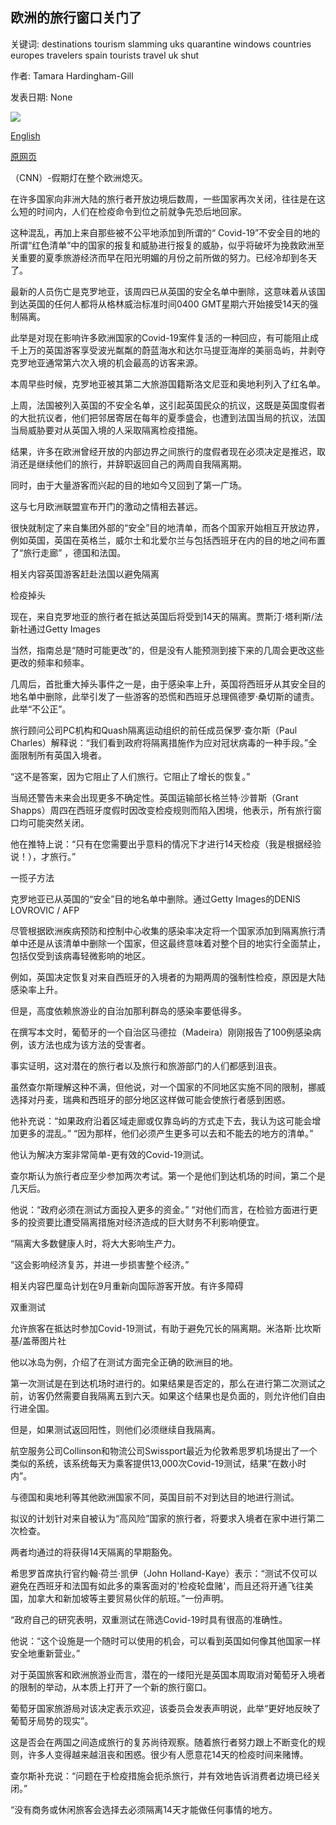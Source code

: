 ## 欧洲的旅行窗口关门了

关键词: destinations tourism slamming uks quarantine windows countries europes travelers spain tourists travel uk shut

作者: Tamara Hardingham-Gill

发表日期: None

![](https://cdn.cnn.com/cnnnext/dam/assets/200821004828-border-closures----figueretas-beach-ibiza-spain---getty-images-super-tease.jpg)

[English](Europe%27s%20travel%20windows%20are%20slamming%20shut.md)

[原网页](https://edition.cnn.com/travel/article/europe-travel-windows-closing/index.html)

（CNN）-假期灯在整个欧洲熄灭。

在许多国家向非洲大陆的旅行者开放边境后数周，一些国家再次关闭，往往是在这么短的时间内，人们在检疫命令到位之前就争先恐后地回家。

这种混乱，再加上来自那些被不公平地添加到所谓的“ Covid-19”不安全目的地的所谓“红色清单”中的国家的报复和威胁进行报复的威胁，似乎将破坏为挽救欧洲至关重要的夏季旅游经济而早在阳光明媚的月份之前所做的努力。已经冷却到冬天了。

最新的人员伤亡是克罗地亚，该周四已从英国的安全名单中删除，这意味着从该国到达英国的任何人都将从格林威治标准时间0400 GMT星期六开始接受14天的强制隔离。

此举是对现在影响许多欧洲国家的Covid-19案件复活的一种回应，有可能阻止成千上万的英国游客享受波光粼粼的蔚蓝海水和达尔马提亚海岸的美丽岛屿，并剥夺克罗地亚通常第六次入境的机会最高的访客来源。

本周早些时候，克罗地亚被其第二大旅游国籍斯洛文尼亚和奥地利列入了红名单。

上周，法国被列入英国的不安全名单，这引起英国民众的抗议，这既是英国度假者的大批抗议者，他们把邻居寄居在每年的夏季盛会，也遭到法国当局的抗议，法国当局威胁要对从英国入境的人采取隔离检疫措施。

结果，许多在欧洲曾经开放的内部边界之间旅行的度假者现在必须决定是推迟，取消还是继续他们的旅行，并辞职返回自己的两周自我隔离期。

同时，由于大量游客而兴起的目的地如今又回到了第一广场。

这与七月欧洲联盟宣布开门的激动之情相去甚远。

很快就制定了来自集团外部的“安全”目的地清单，而各个国家开始相互开放边界，例如英国，英国在英格兰，威尔士和北爱尔兰与包括西班牙在内的目的地之间布置了“旅行走廊” ，德国和法国。

相关内容英国游客赶赴法国以避免隔离

检疫掉头

现在，来自克罗地亚的旅行者在抵达英国后将受到14天的隔离。贾斯汀·塔利斯/法新社通过Getty Images

当然，指南总是“随时可能更改”的，但是没有人能预测到接下来的几周会更改这些更改的频率和频率。

几周后，首批重大掉头事件之一是，由于感染率上升，英国将西班牙从其安全目的地名单中删除，此举引发了一些游客的恐慌和西班牙总理佩德罗·桑切斯的谴责。此举“不公正”。

旅行顾问公司PC机构和Quash隔离运动组织的前任成员保罗·查尔斯（Paul Charles）解释说：“我们看到政府将隔离措施作为应对冠状病毒的一种手段。”全面限制所有英国入境者。

“这不是答案，因为它阻止了人们旅行。它阻止了增长的恢复。”

当局还警告未来会出现更多不确定性。英国运输部长格兰特·沙普斯（Grant Shapps）周四在西班牙度假时因改变检疫规则而陷入困境，他表示，所有旅行窗口均可能突然关闭。

他在推特上说：“只有在您需要出乎意料的情况下才进行14天检疫（我是根据经验说！），才旅行。”

一揽子方法

克罗地亚已从英国的“安全”目的地名单中删除。通过Getty Images的DENIS LOVROVIC / AFP

尽管根据欧洲疾病预防和控制中心收集的感染率决定将一个国家添加到隔离旅行清单中还是从该清单中删除一个国家，但这最终意味着对整个目的地实行全面禁止，包括仅受到该病毒轻微影响的地区。

例如，英国决定恢复对来自西班牙的入境者的为期两周的强制性检疫，原因是大陆感染率上升。

但是，高度依赖旅游业的自治加那利群岛的感染率要低得多。

在撰写本文时，葡萄牙的一个自治区马德拉（Madeira）刚刚报告了100例感染病例，该方法也成为该方法的受害者。

事实证明，这对潜在的旅行者以及旅行和旅游部门的人们都感到沮丧。

虽然查尔斯理解这种不满，但他说，对一个国家的不同地区实施不同的限制，挪威选择对丹麦，瑞典和西班牙的部分地区这样做可能会使旅行者感到困惑。

他补充说：“如果政府沿着区域走廊或仅靠岛屿的方式走下去，我认为这可能会增加更多的混乱。” “因为那样，他们必须产生更多可以去和不能去的地方的清单。”

他认为解决方案非常简单-更有效的Covid-19测试。

查尔斯认为旅行者应至少参加两次考试。第一个是他们到达机场的时间，第二个是几天后。

他说：“政府必须在测试方面投入更多的资金。” “对他们而言，在检验方面进行更多的投资要比遭受隔离措施对经济造成的巨大财务不利影响便宜。

“隔离大多数健康人时，将大大影响生产力。

“这会影响经济复苏，并进一步损害整个经济。”

相关内容巴厘岛计划在9月重新向国际游客开放。有许多障碍

双重测试

允许旅客在抵达时参加Covid-19测试，有助于避免冗长的隔离期。米洛斯·比坎斯基/盖蒂图片社

他以冰岛为例，介绍了在测试方面完全正确的欧洲目的地。

第一次测试是在到达机场时进行的。如果结果是否定的，那么在进行第二次测试之前，访客仍然需要自我隔离五到六天。如果这个结果也是负面的，则允许他们自由行进全国。

但是，如果测试返回阳性，则他们必须继续自我隔离。

航空服务公司Collinson和物流公司Swissport最近为伦敦希思罗机场提出了一个类似的系统，该系统每天为乘客提供13,000次Covid-19测试，结果“在数小时内”。

与德国和奥地利等其他欧洲国家不同，英国目前不对到达目的地进行测试。

拟议的计划针对来自被认为“高风险”国家的旅行者，将要求入境者在家中进行第二次检查。

两者均通过的将获得14天隔离的早期豁免。

希思罗首席执行官约翰·荷兰·凯伊（John Holland-Kaye）表示：“测试不仅可以避免在西班牙和法国有如此多的乘客面对的'检疫轮盘赌'，而且还将开通飞往美国，加拿大和新加坡等主要贸易伙伴的航班。”一份声明。

“政府自己的研究表明，双重测试在筛选Covid-19时具有很高的准确性。

他说：“这个设施是一个随时可以使用的机会，可以看到英国如何像其他国家一样安全地重新营业。”

对于英国旅客和欧洲旅游业而言，潜在的一缕阳光是英国本周取消对葡萄牙入境者的限制的举动，从本质上打开了一个新的旅行窗口。

葡萄牙国家旅游局对该决定表示欢迎，该委员会发表声明说，此举“更好地反映了葡萄牙局势的现实”。

这是否会在两国之间造成旅行的复苏尚待观察。随着旅行者努力跟上不断变化的规则，许多人变得越来越沮丧和困惑。很少有人愿意花14天的检疫时间来赌博。

查尔斯补充说：“问题在于检疫措施会扼杀旅行，并有效地告诉消费者边境已经关闭。”

“没有商务或休闲旅客会选择去必须隔离14天才能做任何事情的地方。